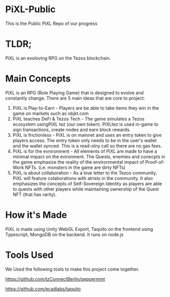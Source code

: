 # PiXL-Public
This is the Public PiXL Repo of our progress

# TLDR;
PiXL is an evoloving RPG on the Tezos blockchain. 

# Main Concepts
PiXL is an RPG (Role Playing Game) that is designed to evolve and constantly change. There are 5 main ideas that are core to project:
1. PiXL is Play-to-Earn - Players are be able to take items they win in the game on markets such as objkt.com
2. PiXL teaches DeFi & Tezos Tech - The game simulates a Tezos ecosystem usingPiXL tez (our own token). PiXLtez is used in-game to sign transactions, create nodes and earn block rewards.
3. PiXL is frictionless - PiXL is on mainnet and uses an entry token to give players access. The entry token only needs to be in the user's wallet and the wallet synced. This is a read-olny call so there are no gas fees.
4. PiXL is for the evnironment - All elements of PiXL are made to have a minimal impact on the evironment. The Quests, enemies and conecpts in the game emphasize the reality of the environmental impact of Proof-of-Work NFTs. (i.e. monsters in the game are dirty NFTs)
5. PiXL is about collaboration - As a love letter to the Tezos community, PiXL will feature colaborations with atrists in the community. It also emphasizes the concepts of Self-Sovereign Identity as players are able to quests with other players while maintaining ownership of the Quest NFT (that has rarity).

# How it's Made
PiXL is made using Unity WebGL Export, Taquito on the frontend using Typescript, MongoDB on the backend. It runs on node.js

# Tools Used
We Used the following tools to make this project come together.

https://github.com/tzConnectBerlin/peppermint

https://github.com/ecadlabs/taquito


